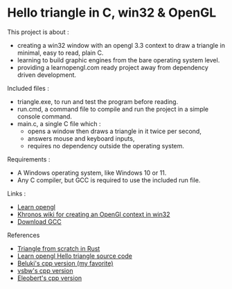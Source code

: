 # Hello triangle in C, win32 & OpenGL

This project is about :
* creating a win32 window with an opengl 3.3 context to draw a triangle in minimal, easy to read, plain C.
* learning to build graphic engines from the bare operating system level.
* providing a learnopengl.com ready project away from dependency driven development.

Included files :
* triangle.exe, to run and test the program before reading.
* run.cmd, a command file to compile and run the project in a simple console command.
* main.c, a single C file which :
  * opens a window then draws a triangle in it twice per second,
  * answers mouse and keyboard inputs,
  * requires no dependency outside the operating system.

Requirements :
* A Windows operating system, like Windows 10 or 11.
* Any C compiler, but GCC is required to use the included run file.

Links :
* [Learn opengl](https://learnopengl.com/Getting-started/Hello-Triangle)
* [Khronos wiki for creating an OpenGl context in win32](https://www.khronos.org/opengl/wiki/Creating_an_OpenGL_Context_(WGL))
* [Download GCC](https://sourceforge.net/projects/mingw-w64/)

References
* [Triangle from scratch in Rust](https://rust-tutorials.github.io/triangle-from-scratch/)
* [Learn opengl Hello triangle source code](https://learnopengl.com/code_viewer_gh.php?code=src/1.getting_started/2.1.hello_triangle/hello_triangle.cpp)
* [Beluki's cpp version (my favorite)](https://github.com/Beluki/4kGL)
* [vsbw's cpp version](https://github.com/vbsw/opengl-win32-example/tree/3.0)
* [Eleobert's cpp version](https://gist.github.com/Eleobert/d4bbf044db7cb5a587666cff5a6f1174)
